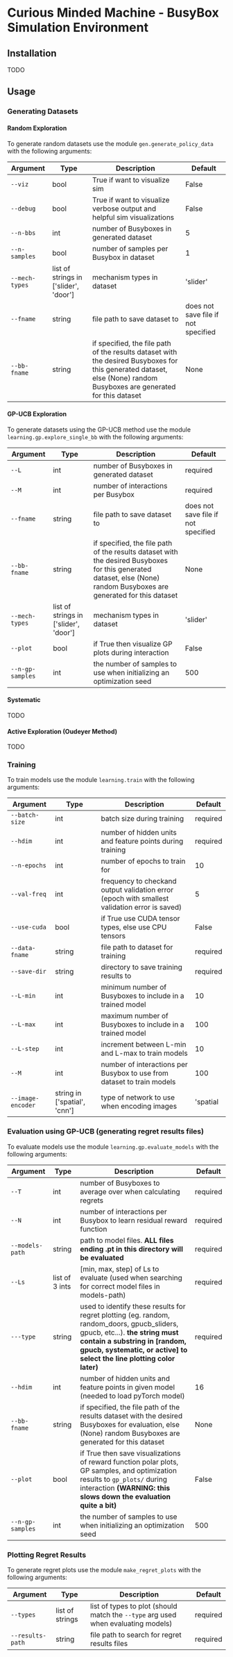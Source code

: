 # Curious Minded Machine - BusyBox Simulation Environment

## Installation

TODO

## Usage

### Generating Datasets

#### Random Exploration

To generate random datasets use the module ```gen.generate_policy_data``` with the following arguments:

Argument | Type | Description | Default
--- | --- | --- | ---
```--viz``` | bool | True if want to visualize sim | False
```--debug``` | bool | True if want to visualize verbose output and helpful sim visualizations | False
```--n-bbs``` | int | number of Busyboxes in generated dataset | 5
```--n-samples``` | bool | number of samples per Busybox in dataset | 1
```--mech-types``` | list of strings in ['slider', 'door'] | mechanism types in dataset | 'slider'
```--fname``` | string | file path to save dataset to | does not save file if not specified
```--bb-fname``` | string | if specified, the file path of the results dataset with the desired Busyboxes for this generated dataset, else (None) random Busyboxes are generated for this dataset | None

#### GP-UCB Exploration

 To generate datasets using the GP-UCB method use the module ```learning.gp.explore_single_bb``` with the following arguments:

Argument | Type | Description | Default
--- | --- | --- | ---
```--L``` | int | number of Busyboxes in generated dataset | required
```--M``` | int | number of interactions per Busybox | required
```--fname``` | string | file path to save dataset to | does not save file if not specified
```--bb-fname``` | string | if specified, the file path of the results dataset with the desired Busyboxes for this generated dataset, else (None) random Busyboxes are generated for this dataset | None
```--mech-types``` | list of strings in ['slider', 'door'] | mechanism types in dataset | 'slider'
```--plot``` | bool | if True then visualize GP plots during interaction | False
```--n-gp-samples``` | int | the number of samples to use when initializing an optimization seed | 500

#### Systematic

TODO

#### Active Exploration (Oudeyer Method)

TODO

### Training

To train models use the module ```learning.train``` with the following arguments:

Argument | Type | Description | Default
--- | --- | --- | ---
```--batch-size``` | int | batch size during training | required
```--hdim``` | int | number of hidden units and feature points during training | required
```--n-epochs``` | int | number of epochs to train for | 10
```--val-freq``` | int | frequency to checkand output validation error (epoch with smallest validation error is saved) | 5
```--use-cuda``` | bool | if True use CUDA tensor types, else use CPU tensors | False
```--data-fname``` | string | file path to dataset for training | required
```--save-dir``` | string | directory to save training results to | required
```--L-min``` | int | minimum number of Busyboxes to include in a trained model | 10
```--L-max``` | int | maximum number of Busyboxes to include in a trained model | 100
```--L-step``` | int | increment between L-min and L-max to train models | 10
```--M``` | int | number of interactions per Busybox to use from dataset to train models | 100
```--image-encoder``` | string in ['spatial', 'cnn'] | type of network to use when encoding images | 'spatial

### Evaluation using GP-UCB (generating regret results files)

To evaluate models use the module ```learning.gp.evaluate_models``` with the following arguments:

Argument | Type | Description | Default
--- | --- | --- | ---
```--T``` | int | number of Busyboxes to average over when calculating regrets | required
```--N``` | int | number of interactions per Busybox to learn residual reward function | required
```--models-path``` | string | path to model files. **ALL files ending .pt in this directory will be evaluated** | required
```--Ls``` | list of 3 ints | [min, max, step] of Ls to evaluate (used when searching for correct model files in models-path) | required
```---type``` | string | used to identify these results for regret plotting (eg. random, random_doors, gpucb_sliders, gpucb, etc...). **the string must contain a substring in [random, gpucb, systematic, or active] to select the line plotting color later)**| required
```--hdim``` | int | number of hidden units and feature points in given model (needed to load pyTorch model) | 16
```--bb-fname``` | string | if specified, the file path of the results dataset with the desired Busyboxes for evaluation, else (None) random Busyboxes are generated for this dataset | None
```--plot``` | bool | if True then save visualizations of reward function polar plots, GP samples, and optimization results to ```gp_plots/``` during interaction **(WARNING: this slows down the evaluation quite a bit)**| False
```--n-gp-samples``` | int | the number of samples to use when initializing an optimization seed | 500

### Plotting Regret Results

To generate regret plots use the module ```make_regret_plots``` with the following arguments:

Argument | Type | Description | Default
--- | --- | --- | ---
```--types``` | list of strings | list of types to plot (should match the ```--type``` arg used when evaluating models) | required
```--results-path``` | string | file path to search for regret results files | required
